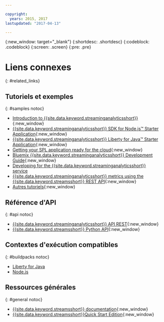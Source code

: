 ```yaml
---

copyright:
  years: 2015, 2017
lastupdated: "2017-04-13"

---
```


<!-- Attribute definitions -->
{:new_window: target="_blank"}
{:shortdesc: .shortdesc}
{:codeblock: .codeblock}
{:screen: .screen}
{:pre: .pre}

# Liens connexes
{: #related_links}

## Tutoriels et exemples
{: #samples notoc}
* [Introduction to {{site.data.keyword.streaminganalyticsshort}}](https://developer.ibm.com/streamsdev/docs/streaming-analytics-now-available-bluemix){:new_window}
* [{{site.data.keyword.streaminganalyticsshort}} SDK for Node.js™ Starter Application](http://bit.ly/1iR1bzu){:new_window}
* [{{site.data.keyword.streaminganalyticsshort}} Liberty for Java™ Starter Application](https://developer.ibm.com/streamsdev/docs/bluemix-streaming-analytics-starter-application/){:new_window}
* [Getting your SPL application ready for the cloud](https://developer.ibm.com/streamsdev/docs/getting-spl-application-ready-cloud){:new_window}
* [Bluemix {{site.data.keyword.streaminganalyticsshort}} Development Guide](https://developer.ibm.com/streamsdev/docs/bluemix-streaming-analytics-development-guide/){:new_window}
* [Developing for the {{site.data.keyword.streaminganalyticsshort}} service](http://ibmstreams.github.io/streamsx.documentation/docs/python/1.6/python-appapi-devguide-2a/index.html)
* [{{site.data.keyword.streaminganalyticsshort}} metrics using the {{site.data.keyword.streamsshort}} REST API](https://developer.ibm.com/bluemix/2016/07/25/streaming-analytics-metrics-using-rest-api/){:new_window}
* [Autres tutoriels](StreamingAnalytics.html#r_integrating_cloudant_rest){:new_window}


## Référence d'API
{: #api notoc}
* [{{site.data.keyword.streaminganalyticsshort}} API REST](https://console.ng.bluemix.net/apidocs/220){:new_window}
* [{{site.data.keyword.streamsshort}} Python API](http://ibmstreams.github.io/streamsx.documentation/docs/python/1.6/python-appapi-devguide/){:new_window}


## Contextes d'exécution compatibles
{: #buildpacks notoc}
* [Liberty for Java](/docs/runtimes/liberty/index.html#liberty)
* [Node.js](/docs/runtimes/nodejs/index.html#nodejs)

## Ressources générales
{: #general notoc}
* [{{site.data.keyword.streamsshort}} documentation](http://www.ibm.com/support/knowledgecenter/SSCRJU_4.2.0/com.ibm.streams.welcome.doc/doc/kc-homepage.html){:new_window}
* [{{site.data.keyword.streamsshort}}Quick Start Edition](http://www.ibm.com/analytics/us/en/technology/stream-computing/){:new_window}
